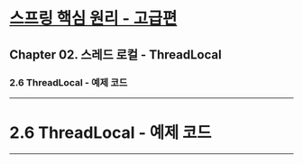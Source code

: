 # <a href = "../README.md" target="_blank">스프링 핵심 원리 - 고급편</a>
## Chapter 02. 스레드 로컬 - ThreadLocal
### 2.6 ThreadLocal - 예제 코드

---

# 2.6 ThreadLocal - 예제 코드

---
